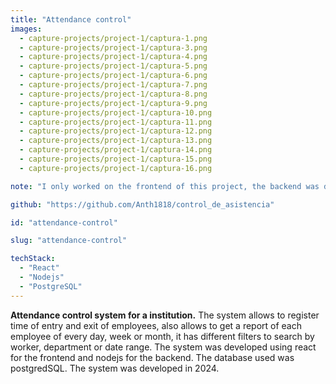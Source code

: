 ```yaml
---
title: "Attendance control"
images: 
  - capture-projects/project-1/captura-1.png
  - capture-projects/project-1/captura-3.png
  - capture-projects/project-1/captura-4.png 
  - capture-projects/project-1/captura-5.png
  - capture-projects/project-1/captura-6.png
  - capture-projects/project-1/captura-7.png
  - capture-projects/project-1/captura-8.png
  - capture-projects/project-1/captura-9.png
  - capture-projects/project-1/captura-10.png  
  - capture-projects/project-1/captura-11.png
  - capture-projects/project-1/captura-12.png
  - capture-projects/project-1/captura-13.png
  - capture-projects/project-1/captura-14.png
  - capture-projects/project-1/captura-15.png
  - capture-projects/project-1/captura-16.png

note: "I only worked on the frontend of this project, the backend was developed by a other developer worker of this institution."

github: "https://github.com/Anth1818/control_de_asistencia"

id: "attendance-control"

slug: "attendance-control"

techStack: 
  - "React"
  - "Nodejs"
  - "PostgreSQL"
---
```


**Attendance control system for a institution.** The system allows to register time of entry and exit of employees, also allows to get a report of each employee of every day, week or month, it has different filters to search by worker, department or date range. The system was developed using react for the frontend and nodejs for the backend. The database used was postgredSQL. The system was developed in 2024.